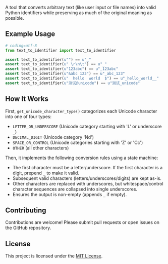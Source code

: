 A tool that converts arbitrary text (like user input or file names) into valid Python identifiers while preserving as much of the original meaning as possible.

## Example Usage

```python
# coding=utf-8
from text_to_identifier import text_to_identifier

assert text_to_identifier(u"") == u"_"
assert text_to_identifier(u" \r\n\t") == u"_"
assert text_to_identifier(u"123abc") == u"_123abc"
assert text_to_identifier(u"&abc 123") == u"_abc_123"
assert text_to_identifier(u"  hello  world  $") == u"_hello_world__"
assert text_to_identifier(u"测试@unicode") == u"测试_unicode"
```

## How It Works

First, `get_unicode_character_type()` categorizes each Unicode character into one of four types:

- `LETTER_OR_UNDERSCORE` (Unicode category starting with 'L' or underscore `_`)
- `DECIMAL_DIGIT` (Unicode category 'Nd')
- `SPACE_OR_CONTROL` (Unicode categories starting with 'Z' or 'Cc')
- `OTHER` (all other characters)

Then, it implements the following conversion rules using a state machine:

- The first character must be a letter/underscore. If the first character is a digit, prepend `_` to make it valid.
- Subsequent valid characters (letters/underscores/digits) are kept as-is.
- Other characters are replaced with underscores, but whitespace/control character sequences are collapsed into single underscores.
- Ensures the output is non-empty (appends `_` if empty).

## Contributing

Contributions are welcome! Please submit pull requests or open issues on the GitHub repository.

## License

This project is licensed under the [MIT License](LICENSE).

